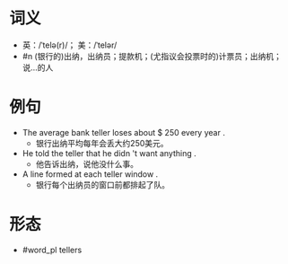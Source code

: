 # 词义
- 英：/ˈtelə(r)/； 美：/ˈtelər/
- #n (银行的)出纳，出纳员；提款机；(尤指议会投票时的)计票员；出纳机；说…的人
# 例句
- The average bank teller loses about $ 250 every year .
	- 银行出纳平均每年会丢大约250美元。
- He told the teller that he didn 't want anything .
	- 他告诉出纳，说他没什么事。
- A line formed at each teller window .
	- 银行每个出纳员的窗口前都排起了队。
# 形态
- #word_pl tellers
